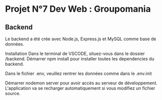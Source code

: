 # Projet N°7 Dev Web : Groupomania 

## Backend
Le backend a été crée avec Node.js, Express.js et MySQL comme base de données.

Installation
Dans le terminal de VSCODE, situez-vous dans le dossier /backend.
Démarrer npm install pour installer toutes les dependencies du backend.

Dans le fichier .env, veuillez rentrer les données comme dans le .env.init

Démarrer nodemon server pour avoir accès au serveur de développement. L'application va se recharger automatiquement si vous modifiez un fichier source.
